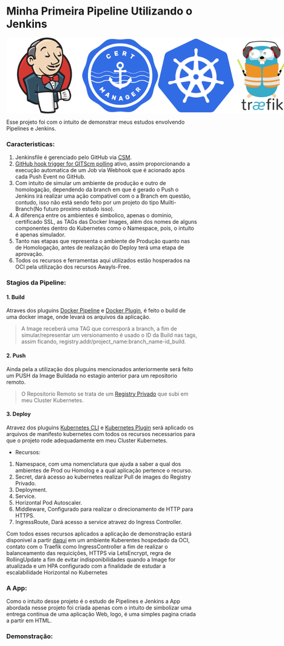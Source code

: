 # Minha Primeira Pipeline Utilizando o Jenkins

<div style="display: flex; justify-content: space-between;">
<img src="/.assets/jenkins_logo_icon.png" alt="Jenkins" width="200px" height="200px">
<img src="/.assets/cert-manager-logo-icon.png" alt="Cert Manager" width="200px" height="200px">
<img src="/.assets/kubernetes_logo_icon.png" alt="Kubernetes" width="200px" height="200px">
<img src="/.assets/traefik_logo_icon.png" alt="Traefik" width="200px" height="200px">
</div>

Esse projeto foi com o intuito de demonstrar meus estudos envolvendo Pipelines e Jenkins.

### Caracteristicas:

1. Jenkinsfile é gerenciado pelo GitHub via [CSM](https://plugins.jenkins.io/github/).
2. [GitHub hook trigger for GITScm polling](https://plugins.jenkins.io/github/) ativo, assim proporcionando a execução automatica de um Job via Webhook que é acionado após cada Push Event no GitHub.
3. Com intuito de simular um ambiente de produção e outro de homologação, dependendo da branch em que é gerado o Push o Jenkins irá realizar uma ação compativel com o a Branch em questão, contudo, isso não está sendo feito por um projeto do tipo Muilti-Branch(No futuro proximo estudo isso).
4. A diferença entre os ambientes é simbolico, apenas o dominio, certificado SSL, as TAGs das Docker Images, além dos nomes de alguns componentes dentro do Kubernetes como o Namespace, pois, o intuito é apenas simulador.
5. Tanto nas etapas que representa o ambiente de Produção quanto nas de Homologação, antes de realização do Deploy terá uma etapa de aprovação.
6. Todos os recursos e ferramentas aqui utilizados estão hosperados na OCI pela utilização dos recursos Awayls-Free.

### Stagios da Pipeline:

#### 1. Build

Atraves dos pluguins [Docker Pipeline](https://plugins.jenkins.io/docker-workflow/) e [Docker Plugin](https://plugins.jenkins.io/docker-plugin/), é feito o build de uma docker image, onde levará os arquivos da aplicação.

> A Image receberá uma TAG que corresporá a branch, a fim de simular/representar um versionamento é usado o ID da Build nas tags, assim ficando, registry.addr/project_name:branch_name-id_build.

#### 2. Push

Ainda pela a utilização dos pluguins mencionados anteriormente será feito um PUSH da Image Buildada no estagio anterior para um repositorio remoto.

> O Repositorio Remoto se trata de um [Registry Privado](https://hub.docker.com/_/registry) que subi em meu Cluster Kubernetes.

#### 3. Deploy

Atravez dos pluguins [Kubernetes CLI]([https://plugins.jenkins.io/kubernetes-cli/) e [Kubernetes Plugin](https://plugins.jenkins.io/kubernetes/) será aplicado os arquivos de manifesto kubernetes com todos os recursos necessarios para que o projeto rode adequadamente em meu Cluster Kubernetes.

- Recursos:

1. Namespace, com uma nomenclatura que ajuda a saber a qual dos ambientes de Prod ou Homolog e a qual aplicação pertence o recurso.
2. Secret, dará acesso ao kubernetes realizar Pull de images do Registry Privado.
3. Deployment.
4. Service.
5. Horizontal Pod Autoscaler.
6. Middleware, Configurado para realizar o direcionamento de HTTP para HTTPS.
7. IngressRoute, Dará acesso a service atravez do Ingress Controller.

Com todos esses recursos aplicados a aplicação de demonstração estará disponivel a partir [daqui](https://madlabs.com.br/potato) em um ambiente Kuberentes hospedado da OCI, contato com o Traefik como IngressController a fim de realizar o balanceamento das requicições, HTTPS via LetsEncrypt, regra de RollingUpdate a fim de evitar indisponibilidades quando a Image for atualizada e um HPA configurado com a finalidade de estudar a escalabilidade Horizontal no Kubernetes


### A App:

Como o intuito desse projeto é o estudo de Pipelines e Jenkins a App abordada nesse projeto foi criada apenas com o intuito de simbolizar uma entrega continua de uma aplicação Web, logo, é uma simples pagina criada a partir em HTML.

### Demonstração:

